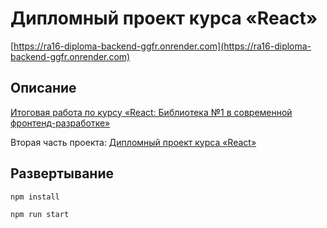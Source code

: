 # Дипломный проект курса «React»

[https://ra16-diploma-backend-ggfr.onrender.com](https://ra16-diploma-backend-ggfr.onrender.com)

## Описание

[Итоговая работа по курсу «React: Библиотека №1 в современной фронтенд-разработке»](https://github.com/netology-code/ra16-diploma)

Вторая часть проекта: [Дипломный проект курса «React»](https://github.com/neondoll/ra16-diploma)

## Развертывание

```npm install```

```npm run start```
